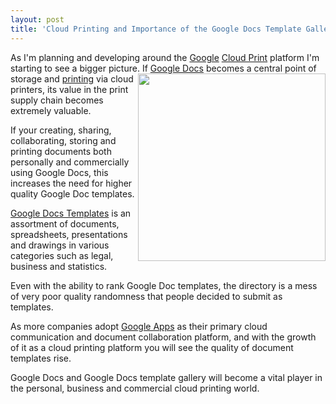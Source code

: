 ```yaml
---
layout: post
title: 'Cloud Printing and Importance of the Google Docs Template Gallery'
---
```

As I'm planning and developing around the <a href="http://www.kinlane.com/category/google/">Google</a> <a href="http://www.kinlane.com/category/cloud-computing/cloud-print/">Cloud Print</a> platform I'm starting to see a bigger picture.
<a href="https://docs.google.com/templates" target="_blank"><img style="paddng: 10px;" src="http://kinlane-productions.s3.amazonaws.com/google-cloud-print/google-docs-template-gallery-1.png" alt="" width="300" align="right" /></a>
If <a href="http://www.kinlane.com/category/google/google-docs/">Google Docs</a> becomes a central point of storage and <a href="http://www.kinlane.com/category/publishing/">printing</a> via cloud printers, its value in the print supply chain becomes extremely valuable.<p></p>
If your creating, sharing, collaborating, storing and printing documents both personally and commercially using Google Docs,  this increases the need for higher quality Google Doc templates.<p></p>
<a href="https://docs.google.com/templates" target="_blank">Google Docs Templates</a> is an assortment of documents, spreadsheets, presentations and drawings in various categories such as legal, business and statistics.<p></p>
Even with the ability to rank Google Doc templates, the directory is a mess of very poor quality randomness that people decided to submit as templates.<p></p>
As more companies adopt <a href="http://www.kinlane.com/category/google/google-apps-google/">Google Apps</a> as their primary cloud communication and document collaboration platform, and with the growth of it as a cloud printing platform you will see the quality of document templates rise.<p></p>
Google Docs and Google Docs template gallery will become a vital player in the personal, business and commercial cloud printing world.
